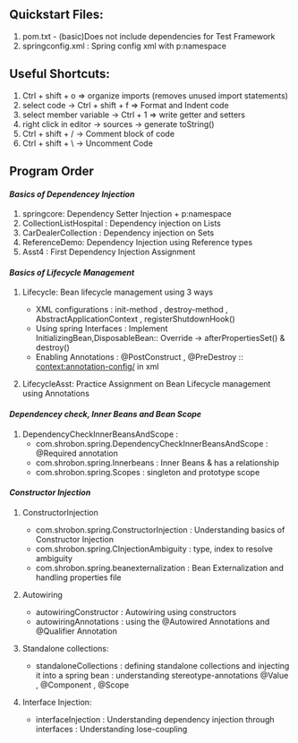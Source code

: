 ## Quickstart Files:
1. pom.txt - (basic)Does not include dependencies for Test Framework
2. springconfig.xml : Spring config xml with p:namespace

## Useful Shortcuts:
1. Ctrl + shift + o => organize imports (removes unused import statements)
2. select code -> Ctrl + shift + f  => Format and Indent code
3. select member variable -> Ctrl + 1 => write getter and setters
4. right click in editor -> sources -> generate toString()
5. Ctrl + shift + / -> Comment block of code
6. Ctrl + shift + \ -> Uncomment Code 


## Program Order

#### *Basics of Dependencey Injection*
1. springcore: Dependency Setter Injection + p:namespace
2. CollectionListHospital : Dependency injection on Lists
3. CarDealerCollection : Dependency injection on Sets
4. ReferenceDemo: Dependency Injection using Reference types
5. Asst4 : First Dependency Injection Assignment

#### *Basics of Lifecycle Management*
1. Lifecycle:  Bean lifecycle management using 3 ways
	- XML configurations : init-method , destroy-method , AbstractApplicationContext , registerShutdownHook()
	- Using spring Interfaces : Implement InitializingBean,DisposableBean:: Override -> afterPropertiesSet() & destroy()
	- Enabling Annotations : @PostConstruct , @PreDestroy :: <context:annotation-config/> in xml  

2. LifecycleAsst: Practice Assignment on Bean Lifecycle management using Annotations 

#### *Dependencey check, Inner Beans and Bean Scope*
1. DependencyCheckInnerBeansAndScope : 
	- com.shrobon.spring.DependencyCheckInnerBeansAndScope : @Required annotation 
	- com.shrobon.spring.Innerbeans : Inner Beans & has a relationship
	- com.shrobon.spring.Scopes : singleton and prototype scope

#### *Constructor Injection*
1. ConstructorInjection
	- com.shrobon.spring.ConstructorInjection : Understanding basics of Constructor Injection
	- com.shrobon.spring.CInjectionAmbiguity : type, index to resolve ambiguity
	- com.shrobon.spring.beanexternalization : Bean Externalization and handling properties file

2. Autowiring
	-  autowiringConstructor : Autowiring using constructors
	-  autowiringAnnotations : using the @Autowired Annotations and @Qualifier Annotation
	
3. Standalone collections:
	- standaloneCollections : defining standalone collections and injecting it into a spring bean 
							: understanding stereotype-annotations @Value , @Component , @Scope

4. Interface Injection:
	- interfaceInjection : Understanding dependency injection through interfaces
						 : Understanding lose-coupling